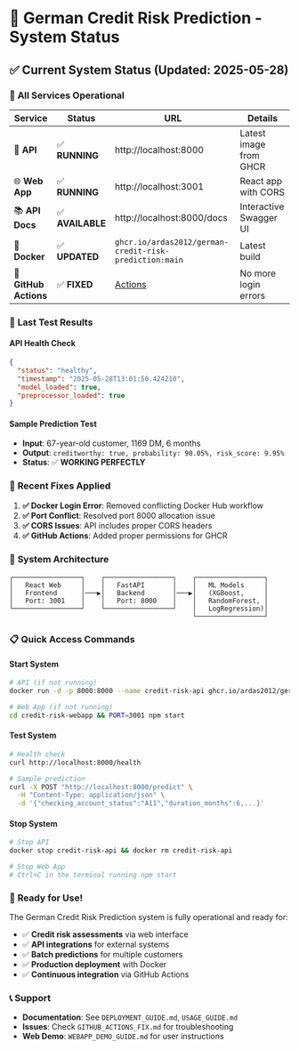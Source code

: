 # 🎯 German Credit Risk Prediction - System Status

## ✅ **Current System Status** (Updated: 2025-05-28)

### 🚀 **All Services Operational**

| Service | Status | URL | Details |
|---------|--------|-----|---------|
| 🔗 **API** | ✅ **RUNNING** | http://localhost:8000 | Latest image from GHCR |
| 🌐 **Web App** | ✅ **RUNNING** | http://localhost:3001 | React app with CORS |
| 📚 **API Docs** | ✅ **AVAILABLE** | http://localhost:8000/docs | Interactive Swagger UI |
| 🐳 **Docker** | ✅ **UPDATED** | `ghcr.io/ardas2012/german-credit-risk-prediction:main` | Latest build |
| 🔧 **GitHub Actions** | ✅ **FIXED** | [Actions](https://github.com/ArdaS2012/german-credit-risk-prediction/actions) | No more login errors |

### 🧪 **Last Test Results**

#### API Health Check
```json
{
  "status": "healthy",
  "timestamp": "2025-05-28T13:01:50.424210",
  "model_loaded": true,
  "preprocessor_loaded": true
}
```

#### Sample Prediction Test
- **Input**: 67-year-old customer, 1169 DM, 6 months
- **Output**: `creditworthy: true, probability: 90.05%, risk_score: 9.95%`
- **Status**: ✅ **WORKING PERFECTLY**

### 🔧 **Recent Fixes Applied**

1. **✅ Docker Login Error**: Removed conflicting Docker Hub workflow
2. **✅ Port Conflict**: Resolved port 8000 allocation issue
3. **✅ CORS Issues**: API includes proper CORS headers
4. **✅ GitHub Actions**: Added proper permissions for GHCR

### 🎯 **System Architecture**

```
┌─────────────────┐    ┌─────────────────┐    ┌─────────────────┐
│   React Web     │    │   FastAPI       │    │   ML Models     │
│   Frontend      │───▶│   Backend       │───▶│   (XGBoost,     │
│   Port: 3001    │    │   Port: 8000    │    │   RandomForest, │
└─────────────────┘    └─────────────────┘    │   LogRegression)│
                                              └─────────────────┘
```

### 📋 **Quick Access Commands**

#### Start System
```bash
# API (if not running)
docker run -d -p 8000:8000 --name credit-risk-api ghcr.io/ardas2012/german-credit-risk-prediction:main

# Web App (if not running)
cd credit-risk-webapp && PORT=3001 npm start
```

#### Test System
```bash
# Health check
curl http://localhost:8000/health

# Sample prediction
curl -X POST "http://localhost:8000/predict" \
  -H "Content-Type: application/json" \
  -d '{"checking_account_status":"A11","duration_months":6,...}'
```

#### Stop System
```bash
# Stop API
docker stop credit-risk-api && docker rm credit-risk-api

# Stop Web App
# Ctrl+C in the terminal running npm start
```

### 🎉 **Ready for Use!**

The German Credit Risk Prediction system is fully operational and ready for:
- ✅ **Credit risk assessments** via web interface
- ✅ **API integrations** for external systems
- ✅ **Batch predictions** for multiple customers
- ✅ **Production deployment** with Docker
- ✅ **Continuous integration** via GitHub Actions

### 📞 **Support**

- **Documentation**: See `DEPLOYMENT_GUIDE.md`, `USAGE_GUIDE.md`
- **Issues**: Check `GITHUB_ACTIONS_FIX.md` for troubleshooting
- **Web Demo**: `WEBAPP_DEMO_GUIDE.md` for user instructions 